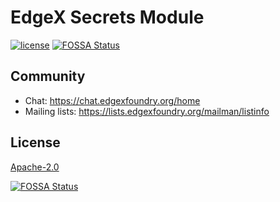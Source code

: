 # EdgeX Secrets Module
[![license](https://img.shields.io/badge/license-Apache%20v2.0-blue.svg)](LICENSE)
[![FOSSA Status](https://app.fossa.com/api/projects/git%2Bgithub.com%2Fjamesrgregg%2Fgo-mod-secrets.svg?type=shield)](https://app.fossa.com/projects/git%2Bgithub.com%2Fjamesrgregg%2Fgo-mod-secrets?ref=badge_shield)
 
## Community
- Chat: https://chat.edgexfoundry.org/home
- Mailing lists: https://lists.edgexfoundry.org/mailman/listinfo

## License
[Apache-2.0](LICENSE)


[![FOSSA Status](https://app.fossa.com/api/projects/git%2Bgithub.com%2Fjamesrgregg%2Fgo-mod-secrets.svg?type=large)](https://app.fossa.com/projects/git%2Bgithub.com%2Fjamesrgregg%2Fgo-mod-secrets?ref=badge_large)